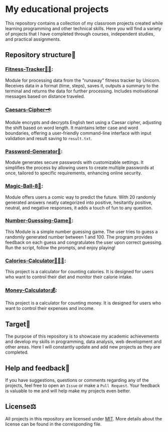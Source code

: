 # My educational projects

This repository contains a collection of my classroom projects created while learning programming and other technical skills.
Here you will find a variety of projects that I have completed through courses, independent studies, and practical assignments.

## Repository structure🌲

### [Fitness-Tracker🏃‍♂️](./fitness_tracker): 
Module for processing data from the "runaway" fitness tracker by Unicorn. Receives data in a format (time, steps), saves it, outputs a summary to the terminal and returns the data for further processing. Includes motivational messages based on distance traveled.

### [Caesars-Cipher🗝️](./caesars_cipher): 
Module encrypts and decrypts English text using a Caesar cipher, adjusting the shift based on word length. It maintains letter case and word boundaries, offering a user-friendly command-line interface with input validation and result saving to ```result.txt```.

### [Password-Generator🔐](./password_generator):
Module generates secure passwords with customizable settings. It simplifies the process by allowing users to create multiple passwords at once, tailored to specific requirements, enhancing online security.

### [Magic-Ball-8🎱](./magic_ball_8):
Module offers users a comic way to predict the future. With 20 randomly generated answers neatly categorized into positive, hesitantly positive, neutral, and negative responses, it adds a touch of fun to any question.

### [Number-Guessing-Game🎰](./number_guessing_game):
This Module is a simple number guessing game. The user tries to guess a randomly generated number between 1 and 100. The program provides feedback on each guess and congratulates the user upon correct guessing. Run the script, follow the prompts, and enjoy playing!

### [Calories-Calculator💪🥗🍎](./calories_calc):
This project is a calculator for counting calories. 
It is designed for users who want to control their diet and monitor their calorie intake.

### [Money-Calculator💰](./money_calc):
This project is a calculator for counting money. 
It is designed for users who want to control their expenses and income.


## Target🎯
The purpose of this repository is to showcase my academic achievements and develop my skills in programming, data analysis, web development and other areas.
Here I will constantly update and add new projects as they are completed.

## Help and feedback🩼
If you have suggestions, questions or comments regarding any of the projects, feel free to open an ```Issue``` or make a ```Pull Request```. Your feedback is valuable to me and will help make my projects even better.

## License⚖️
All projects in this repository are licensed under [MIT](./LICENSE.txt).
More details about the license can be found in the corresponding file.